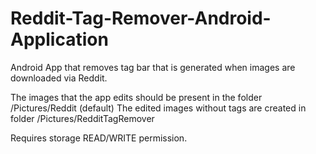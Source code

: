 # Reddit-Tag-Remover-Android-Application
Android App that removes tag bar that is generated when images are downloaded via Reddit.

The images that the app edits should be present in the folder /Pictures/Reddit (default)
The edited images without tags are created in folder /Pictures/RedditTagRemover

Requires storage READ/WRITE permission.
